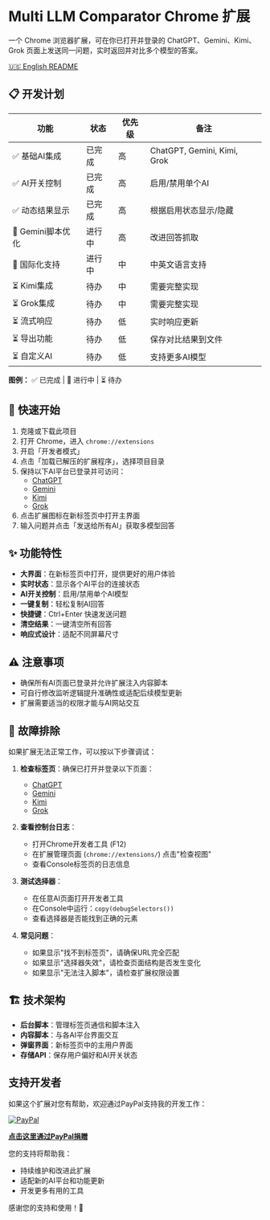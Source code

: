 # Multi LLM Comparator Chrome 扩展

一个 Chrome 浏览器扩展，可在你已打开并登录的 ChatGPT、Gemini、Kimi、Grok 页面上发送同一问题，实时返回并对比多个模型的答案。

[🇺🇸 English README](README.md)

## 📋 开发计划

| 功能 | 状态 | 优先级 | 备注 |
|------|------|--------|------|
| ✅ 基础AI集成 | 已完成 | 高 | ChatGPT, Gemini, Kimi, Grok |
| ✅ AI开关控制 | 已完成 | 高 | 启用/禁用单个AI |
| ✅ 动态结果显示 | 已完成 | 高 | 根据启用状态显示/隐藏 |
| 🔄 Gemini脚本优化 | 进行中 | 高 | 改进回答抓取 |
| 🔄 国际化支持 | 进行中 | 中 | 中英文语言支持 |
| ⏳ Kimi集成 | 待办 | 中 | 需要完整实现 |
| ⏳ Grok集成 | 待办 | 中 | 需要完整实现 |
| ⏳ 流式响应 | 待办 | 低 | 实时响应更新 |
| ⏳ 导出功能 | 待办 | 低 | 保存对比结果到文件 |
| ⏳ 自定义AI | 待办 | 低 | 支持更多AI模型 |

**图例：** ✅ 已完成 | 🔄 进行中 | ⏳ 待办

## 🚀 快速开始

1. 克隆或下载此项目
2. 打开 Chrome，进入 `chrome://extensions`
3. 开启「开发者模式」
4. 点击「加载已解压的扩展程序」，选择项目目录
5. 保持以下AI平台已登录并可访问：
   - [ChatGPT](https://chat.openai.com)
   - [Gemini](https://gemini.google.com)
   - [Kimi](https://kimi.moonshot.cn)
   - [Grok](https://x.com/i/grok)
6. 点击扩展图标在新标签页中打开主界面
7. 输入问题并点击「发送给所有AI」获取多模型回答

## ✨ 功能特性

- **大界面**：在新标签页中打开，提供更好的用户体验
- **实时状态**：显示各个AI平台的连接状态
- **AI开关控制**：启用/禁用单个AI模型
- **一键复制**：轻松复制AI回答
- **快捷键**：Ctrl+Enter 快速发送问题
- **清空结果**：一键清空所有回答
- **响应式设计**：适配不同屏幕尺寸

## ⚠️ 注意事项

- 确保所有AI页面已登录并允许扩展注入内容脚本
- 可自行修改监听逻辑提升准确性或适配后续模型更新
- 扩展需要适当的权限才能与AI网站交互

## 🔧 故障排除

如果扩展无法正常工作，可以按以下步骤调试：

1. **检查标签页**：确保已打开并登录以下页面：
   - [ChatGPT](https://chat.openai.com)
   - [Gemini](https://gemini.google.com)
   - [Kimi](https://kimi.moonshot.cn)
   - [Grok](https://x.com/i/grok)

2. **查看控制台日志**：
   - 打开Chrome开发者工具 (F12)
   - 在扩展管理页面 (`chrome://extensions/`) 点击"检查视图"
   - 查看Console标签页的日志信息

3. **测试选择器**：
   - 在任意AI页面打开开发者工具
   - 在Console中运行：`copy(debugSelectors())`
   - 查看选择器是否能找到正确的元素

4. **常见问题**：
   - 如果显示"找不到标签页"，请确保URL完全匹配
   - 如果显示"选择器失效"，请检查页面结构是否发生变化
   - 如果显示"无法注入脚本"，请检查扩展权限设置

## 🏗️ 技术架构

- **后台脚本**：管理标签页通信和脚本注入
- **内容脚本**：与各AI平台界面交互
- **弹窗界面**：新标签页中的主用户界面
- **存储API**：保存用户偏好和AI开关状态

## 支持开发者

如果这个扩展对您有帮助，欢迎通过PayPal支持我的开发工作：

[![PayPal](https://img.shields.io/badge/PayPal-支持开发-blue?style=for-the-badge&logo=paypal)](https://paypal.me/JackYuan674)

**[点击这里通过PayPal捐赠](https://paypal.me/JackYuan674)**

您的支持将帮助我：

- 持续维护和改进此扩展
- 适配新的AI平台和功能更新
- 开发更多有用的工具

感谢您的支持和使用！🙏
